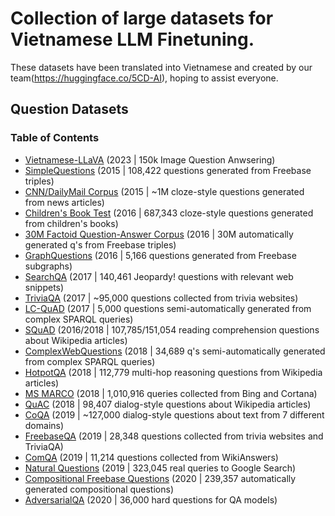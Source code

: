 # Collection of large datasets for Vietnamese LLM Finetuning.
These datasets have been translated into Vietnamese and created by our team(<https://huggingface.co/5CD-AI>), hoping to assist everyone.

## Question Datasets

### Table of Contents
- [Vietnamese-LLaVA](<https://huggingface.co/datasets/5CD-AI/Vietnamese-LLaVA-Instruct-150K-gg-translated>) (2023 | 150k Image Question Anwsering)
- [SimpleQuestions](#simplequestions) (2015 | 108,422 questions generated from Freebase triples)
- [CNN/DailyMail Corpus](#cnndailymail-corpus) (2015 | ~1M cloze-style questions generated from news articles)
- [Children's Book Test](#childrens-book-test-cbt) (2016 | 687,343 cloze-style questions generated from children's books)
- [30M Factoid Question-Answer Corpus](#30m-factoid-question-answer-corpus) (2016 | 30M automatically generated q's from Freebase triples)
- [GraphQuestions](#graphquestions) (2016 | 5,166 questions generated from Freebase subgraphs)
- [SearchQA](#searchqa) (2017 | 140,461 Jeopardy! questions with relevant web snippets)
- [TriviaQA](#triviaqa) (2017 | ~95,000 questions collected from trivia websites)
- [LC-QuAD](#lc-quad) (2017 | 5,000 questions semi-automatically generated from complex SPARQL queries)
- [SQuAD](#squad) (2016/2018 | 107,785/151,054 reading comprehension questions about Wikipedia articles)
- [ComplexWebQuestions](#complexwebquestions) (2018 | 34,689 q's semi-automatically generated from complex SPARQL queries)
- [HotpotQA](#hotpotqa) (2018 | 112,779 multi-hop reasoning questions from Wikipedia articles)
- [MS MARCO](#ms-marco) (2018 | 1,010,916 queries collected from Bing and Cortana)
- [QuAC](#quac) (2018 | 98,407 dialog-style questions about Wikipedia articles)
- [CoQA](#coqa) (2019 | ~127,000 dialog-style questions about text from 7 different domains)
- [FreebaseQA](#freebaseqa) (2019 | 28,348 questions collected from trivia websites and TriviaQA)
- [ComQA](#comqa) (2019 | 11,214 questions collected from WikiAnswers)
- [Natural Questions](#natural-questions) (2019 | 323,045 real queries to Google Search)
- [Compositional Freebase Questions](#compositional-freebase-questions-cfq) (2020 | 239,357 automatically generated compositional questions)
- [AdversarialQA](#adversarialqa) (2020 | 36,000 hard questions for QA models)
